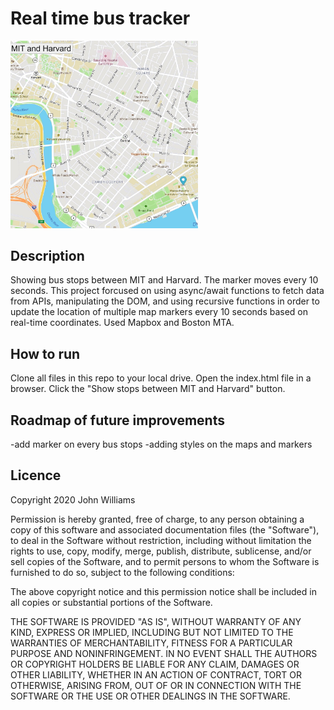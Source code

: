 # Real time bus tracker
<img src= "bus-map.jpg" width="300" />

## Description
Showing bus stops between MIT and Harvard. The marker moves every 10 seconds. This project forcused on using async/await functions to fetch data from APIs, manipulating the DOM, and using recursive functions in order to update the location of multiple map markers every 10 seconds based on real-time coordinates. Used Mapbox and Boston MTA.

## How to run
Clone all files in this repo to your local drive. Open the index.html file in a browser. Click the "Show stops between MIT and Harvard" button.

## Roadmap of future improvements
-add marker on every bus stops
-adding styles on the maps and markers

## Licence
Copyright 2020 John Williams

Permission is hereby granted, free of charge, to any person obtaining a copy of this software and associated documentation files (the "Software"), to deal in the Software without restriction, including without limitation the rights to use, copy, modify, merge, publish, distribute, sublicense, and/or sell copies of the Software, and to permit persons to whom the Software is furnished to do so, subject to the following conditions:

The above copyright notice and this permission notice shall be included in all copies or substantial portions of the Software.

THE SOFTWARE IS PROVIDED "AS IS", WITHOUT WARRANTY OF ANY KIND, EXPRESS OR IMPLIED, INCLUDING BUT NOT LIMITED TO THE WARRANTIES OF MERCHANTABILITY, FITNESS FOR A PARTICULAR PURPOSE AND NONINFRINGEMENT. IN NO EVENT SHALL THE AUTHORS OR COPYRIGHT HOLDERS BE LIABLE FOR ANY CLAIM, DAMAGES OR OTHER LIABILITY, WHETHER IN AN ACTION OF CONTRACT, TORT OR OTHERWISE, ARISING FROM, OUT OF OR IN CONNECTION WITH THE SOFTWARE OR THE USE OR OTHER DEALINGS IN THE SOFTWARE.
